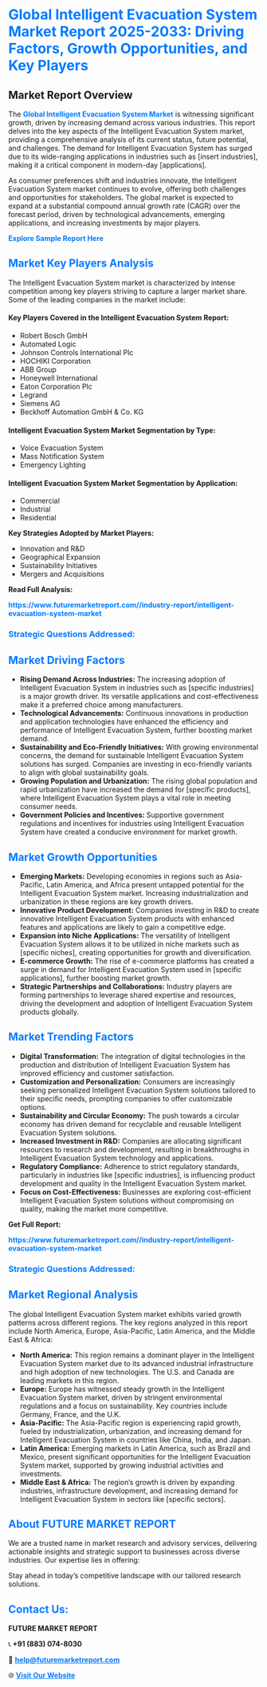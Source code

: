 <h1 style="color: #007BFF;">Global Intelligent Evacuation System Market Report 2025-2033: Driving Factors, Growth Opportunities, and Key Players</h1>

<section id="overview">
<h2>Market Report Overview</h2>
<p>The <a href="https://www.futuremarketreport.com//industry-report/intelligent-evacuation-system-market" style="color: #007BFF; text-decoration: none;"><strong>Global Intelligent Evacuation System Market</strong></a> is witnessing significant growth, driven by increasing demand across various industries. This report delves into the key aspects of the Intelligent Evacuation System market, providing a comprehensive analysis of its current status, future potential, and challenges. The demand for Intelligent Evacuation System has surged due to its wide-ranging applications in industries such as [insert industries], making it a critical component in modern-day [applications].</p>
<p>As consumer preferences shift and industries innovate, the Intelligent Evacuation System market continues to evolve, offering both challenges and opportunities for stakeholders. The global market is expected to expand at a substantial compound annual growth rate (CAGR) over the forecast period, driven by technological advancements, emerging applications, and increasing investments by major players.</p>
</section>

<section id="overview">
<p><a href="https://www.futuremarketreport.com//request-sample/reportId=75549" style="color: #007BFF; text-decoration: none;"><strong>Explore Sample Report Here</strong></a></p>
</section>

<section id="key-players">
<h2 style="color: #007BFF;">Market Key Players Analysis</h2>
<p>The Intelligent Evacuation System market is characterized by intense competition among key players striving to capture a larger market share. Some of the leading companies in the market include:</p>
<h4>Key Players Covered in the Intelligent Evacuation System Report:</h4>
<ul><li>Robert Bosch GmbH</li><li>Automated Logic</li><li>Johnson Controls International Plc</li><li>HOCHIKI Corporation</li><li>ABB Group</li><li>Honeywell International</li><li>Eaton Corporation Plc</li><li>Legrand</li><li>Siemens AG</li><li>Beckhoff Automation GmbH &amp; Co. KG</li></ul>
<h4>Intelligent Evacuation System Market Segmentation by Type:</h4>
<ul><li>Voice Evacuation System</li><li>Mass Notification System</li><li>Emergency Lighting</li></ul>

<h4>Intelligent Evacuation System Market Segmentation by Application:</h4>
<ul><li>Commercial</li><li>Industrial</li><li>Residential</li></ul>
<p><strong>Key Strategies Adopted by Market Players:</strong></p>
<ul>
<li>Innovation and R&D</li>
<li>Geographical Expansion</li>
<li>Sustainability Initiatives</li>
<li>Mergers and Acquisitions</li>
</ul>
</section>

<section>
<p><strong>Read Full Analysis: </strong></p><a href="https://www.futuremarketreport.com//industry-report/intelligent-evacuation-system-market" style="color: #007BFF; text-decoration: none;"><strong>https://www.futuremarketreport.com//industry-report/intelligent-evacuation-system-market</strong></a>
<h3 style="color: #007BFF;">Strategic Questions Addressed:</h3>
</section>

<section id="driving-factors">
<h2 style="color: #007BFF;">Market Driving Factors</h2>
<ul>
<li><strong>Rising Demand Across Industries:</strong> The increasing adoption of Intelligent Evacuation System in industries such as [specific industries] is a major growth driver. Its versatile applications and cost-effectiveness make it a preferred choice among manufacturers.</li>
<li><strong>Technological Advancements:</strong> Continuous innovations in production and application technologies have enhanced the efficiency and performance of Intelligent Evacuation System, further boosting market demand.</li>
<li><strong>Sustainability and Eco-Friendly Initiatives:</strong> With growing environmental concerns, the demand for sustainable Intelligent Evacuation System solutions has surged. Companies are investing in eco-friendly variants to align with global sustainability goals.</li>
<li><strong>Growing Population and Urbanization:</strong> The rising global population and rapid urbanization have increased the demand for [specific products], where Intelligent Evacuation System plays a vital role in meeting consumer needs.</li>
<li><strong>Government Policies and Incentives:</strong> Supportive government regulations and incentives for industries using Intelligent Evacuation System have created a conducive environment for market growth.</li>
</ul>
</section>

<section id="growth-opportunities">
<h2 style="color: #007BFF;">Market Growth Opportunities</h2>
<ul>
<li><strong>Emerging Markets:</strong> Developing economies in regions such as Asia-Pacific, Latin America, and Africa present untapped potential for the Intelligent Evacuation System market. Increasing industrialization and urbanization in these regions are key growth drivers.</li>
<li><strong>Innovative Product Development:</strong> Companies investing in R&D to create innovative Intelligent Evacuation System products with enhanced features and applications are likely to gain a competitive edge.</li>
<li><strong>Expansion into Niche Applications:</strong> The versatility of Intelligent Evacuation System allows it to be utilized in niche markets such as [specific niches], creating opportunities for growth and diversification.</li>
<li><strong>E-commerce Growth:</strong> The rise of e-commerce platforms has created a surge in demand for Intelligent Evacuation System used in [specific applications], further boosting market growth.</li>
<li><strong>Strategic Partnerships and Collaborations:</strong> Industry players are forming partnerships to leverage shared expertise and resources, driving the development and adoption of Intelligent Evacuation System products globally.</li>
</ul>
</section>

<section id="trending-factors">
<h2 style="color: #007BFF;">Market Trending Factors</h2>
<ul>
<li><strong>Digital Transformation:</strong> The integration of digital technologies in the production and distribution of Intelligent Evacuation System has improved efficiency and customer satisfaction.</li>
<li><strong>Customization and Personalization:</strong> Consumers are increasingly seeking personalized Intelligent Evacuation System solutions tailored to their specific needs, prompting companies to offer customizable options.</li>
<li><strong>Sustainability and Circular Economy:</strong> The push towards a circular economy has driven demand for recyclable and reusable Intelligent Evacuation System solutions.</li>
<li><strong>Increased Investment in R&D:</strong> Companies are allocating significant resources to research and development, resulting in breakthroughs in Intelligent Evacuation System technology and applications.</li>
<li><strong>Regulatory Compliance:</strong> Adherence to strict regulatory standards, particularly in industries like [specific industries], is influencing product development and quality in the Intelligent Evacuation System market.</li>
<li><strong>Focus on Cost-Effectiveness:</strong> Businesses are exploring cost-efficient Intelligent Evacuation System solutions without compromising on quality, making the market more competitive.</li>
</ul>
</section>

<section>
<p><strong>Get Full Report: </strong></p><a href="https://www.futuremarketreport.com//industry-report/intelligent-evacuation-system-market" style="color: #007BFF; text-decoration: none;"><strong>https://www.futuremarketreport.com//industry-report/intelligent-evacuation-system-market</strong></a>
<h3 style="color: #007BFF;">Strategic Questions Addressed:</h3>
</section>


<section id="regional-analysis">
<h2 style="color: #007BFF;">Market Regional Analysis</h2>
<p>The global Intelligent Evacuation System market exhibits varied growth patterns across different regions. The key regions analyzed in this report include North America, Europe, Asia-Pacific, Latin America, and the Middle East & Africa:</p>
<ul>
<li><strong>North America:</strong> This region remains a dominant player in the Intelligent Evacuation System market due to its advanced industrial infrastructure and high adoption of new technologies. The U.S. and Canada are leading markets in this region.</li>
<li><strong>Europe:</strong> Europe has witnessed steady growth in the Intelligent Evacuation System market, driven by stringent environmental regulations and a focus on sustainability. Key countries include Germany, France, and the U.K.</li>
<li><strong>Asia-Pacific:</strong> The Asia-Pacific region is experiencing rapid growth, fueled by industrialization, urbanization, and increasing demand for Intelligent Evacuation System in countries like China, India, and Japan.</li>
<li><strong>Latin America:</strong> Emerging markets in Latin America, such as Brazil and Mexico, present significant opportunities for the Intelligent Evacuation System market, supported by growing industrial activities and investments.</li>
<li><strong>Middle East & Africa:</strong> The region’s growth is driven by expanding industries, infrastructure development, and increasing demand for Intelligent Evacuation System in sectors like [specific sectors].</li>
</ul>
</section>

<footer>
<h2 style="color: #007BFF;">About FUTURE MARKET REPORT</h2>
<p>We are a trusted name in market research and advisory services, delivering actionable insights and strategic support to businesses across diverse industries. Our expertise lies in offering:</p>

<p>Stay ahead in today’s competitive landscape with our tailored research solutions.</p>

<h2 style="color: #007BFF;">Contact Us:</h2>
<p><strong>FUTURE MARKET REPORT</strong></p>
<p>📞 <strong>+91 (883) 074-8030</strong></p>
<p>📧 <strong><a href="mailto:help@futuremarketreport.com" style="color: #007BFF;">help@futuremarketreport.com</a></strong></p>
<p>🌐 <strong><a href="https://www.futuremarketreport.com/" style="color: #007BFF;">Visit Our Website</a></strong></p>
</footer>